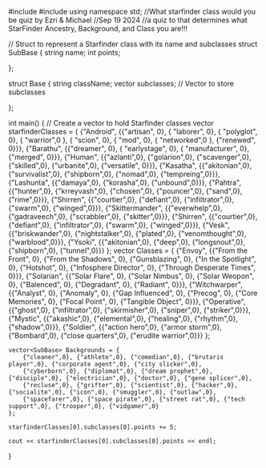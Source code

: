 #include<iostream>
#include<vector>
using namespace std;
//What starfinder class would you be quiz by Ezri & Michael
//Sep 19 2024
//a quiz to that determines what StarFinder Ancestry, Background, and Class you are!!!




// Struct to represent a Starfinder class with its name and subclasses
struct SubBase {
    string name;
    int points;



};

struct Base {
    string className;
    vector<SubBase> subclasses;  // Vector to store subclasses
      
};



int main() {
    // Create a vector to hold Starfinder classes
    vector<Base> starfinderClasses = {
        {"Android", {{"artisan", 0}, { "laborer", 0}, { "polyglot", 0}, { "warrior",0 }, { "scion", 0}, { "mod", 0}, { "networked",0 }, {"renewed", 0}}},
        {"Barathu", {{"dreamer", 0}, { "earlystage", 0}, { "manufacturer", 0}, {"merged", 0}}},
        {"Human", {{"azlanti",0}, {"golarion",0}, {"scavenger",0}, {"skilled",0}, {"urbanite",0}, {"versatile", 0}}},
        {"Kasatha", {{"akitonian",0}, {"survivalist",0}, {"shipborn",0}, {"nomad",0}, {"tempreing",0}}},
        {"Lashunta", {{"damaya",0}, {"korasha",0}, {"unbound",0}}},
        {"Pahtra", {{"hunter",0}, {"krreyvash",0}, {"chosen",0}, {"pouncer",0}, {"sand",0}, {"rime",0}}},
        {"Shirren", {{"courtier",0}, {"defiant",0}, {"infiltrator",0}, {"swarm",0}, {"winged",0}}},
        {"Skittermander", {{"everwhelp",0}, {"gadraveech",0}, {"scrabbler",0}, {"skitter",0}}},
        {"Shirren", {{"courtier",0}, {"defiant",0}, {"infiltrator",0}, {"swarm",0}, {"winged",0}}},
        {"Vesk", {{"briskwander",0}, {"nightstalker",0}, {"plated",0}, {"venomthought",0}, {"warblood",0}}},
        {"Ysoki", {{"akitonian",0}, {"deep",0}, {"longsnout",0}, {"shipborn",0}, {"tunnel",0}}}
    };
    vector<Base> Classes = {
        {"Envoy", {{"From the Front", 0}, {"From the Shadows", 0}, {"Gunsblazing", 0}, {"In the Spotlight", 0}, {"Hotshot", 0}, {"Infosphere Director", 0}, {"Through Desperate Times", 0}}},
        {"Solarian", {{"Solar Flare", 0}, {"Solar Nimbus", 0}, {"Solar Weopon", 0}, {"Balenced", 0}, {"Degradant", 0}, {"Radiant", 0}}},
        {"Witchwarper", {{"Analyst", 0}, {"Anomaly", 0}, {"Gap Influenced", 0}, {"Precog", 0}, {"Core Memories", 0}, {"Focal Point", 0}, {"Tangible Object", 0}}},
        {"Operative", {{"ghost",0}, {"infiltrator",0}, {"skirmisher",0}, {"sniper",0}, {"striker",0}}},
	    {"Mystic", {{"akashic",0}, {"elemental",0}, {"healing",0}, {"rhythm",0}, {"shadow",0}}},
	    {"Soldier", {{"action hero",0}, {"armor storm",0}, {"Bombard",0}, {"close quarters",0}, {"erudite warrior",0}}}
    };
        
    vector<SubBase> Backgrounds = {
        {"cleaner",0}, {"athlete",0}, {"comedian",0}, {"brutaris player",0}, {"corporate agent",0}, {"city slicker",0},
        {"cyberborn",0}, {"diplomat",0}, {"dream prophet",0}, {"disciple",0}, {"electrician",0}, {"doctor",0}, {"gene splicer",0},
        {"recluse",0}, {"grifter",0}, {"scientist",0}, {"hacker",0}, {"socialite",0}, {"icon",0}, {"smuggler",0}, {"outlaw",0},
        {"spacefarer",0}, {"space pirate",0}, {"street rat",0}, {"tech support",0}, {"trooper",0}, {"vidgamer",0}
    };

    starfinderClasses[0].subclasses[0].points += 5; 

    cout << starfinderClasses[0].subclasses[0].points << endl; 
}


